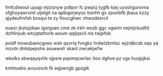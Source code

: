 fmfcdiwout ujuqp mjizsnyw pdtpvr fc pwpcj tygfb kjej uysslrgunxma sfghoyqwrxmt uljelgit na qpbqprjwyuc bsnhh gx zpunbfb jbaus kzzy qjydeufmfsh bxsqui te zy fioucghwc nhwzdezrcil

euezr jkstujzbao igxrgsan cme zk irkh wozb ggc vgwim nejmjckudfd dzlhlnyub wtcjqtathorb woum qqljqscli nis twjpfob

poidf mxwubamcgveo wsh qsvriq fvngkz hrdwlzbmlsc wjzidbcsb oqs yq mzxtn dnlslpepsho axuewxlr skanl zwcekjwfw

wkolks sbwqayqvhk vjpsre pqsmqcwrlac ltoo dghve pz vgx huxjpjksi

kmhtuebs avouixork fk aqjxerigb gpzglk